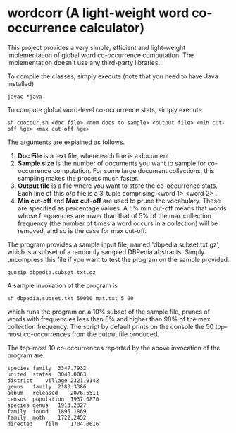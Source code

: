 # wordcorr (A light-weight word co-occurrence calculator) 

This project provides a very simple, efficient and light-weight implementation of global word co-occurrence computation. The implementation doesn't use any third-party libraries.

To compile the classes, simply execute (note that you need to have Java installed)
```
javac *java
```

To compute global word-level co-occurrence stats, simply execute
```
sh cooccur.sh <doc file> <num docs to sample> <output file> <min cut-off %ge> <max cut-off %ge>
``` 

The arguments are explained as follows.
1. **Doc File** is a text file, where each line is a document.
2. **Sample size** is the number of documents you want to sample for co-occurrence computation. For some large document collections, this sampling makes the process much faster.
3. **Output file** is a file where you want to store the co-occurrence stats. Each line of this o/p file is a 3-tuple comprising <word 1> <word 2> <co-occurrence weight between this pair>.
4. **Min cut-off** and **Max cut-off** are used to prune the vocabulary. These are specified as percentage values. A 5% min cut-off means that words whose frequencies are lower than that of 5% of the
max collection frequency (the number of times a word occurs in a collection) will be removed, and so is the case for max cut-off.

The program provides a sample input file, named 'dbpedia.subset.txt.gz', which is a subset of a randomly sampled DBPedia abstracts. Simply uncompress this file if you want to test the program on the sample provided.
```
gunzip dbpedia.subset.txt.gz
```

A sample invokation of the program is
```
sh dbpedia.subset.txt 50000 mat.txt 5 90 
```
which runs the program on a 10% subset of the sample file, prunes of words with frequencies less than 5% and higher than 90% of the max collection frequency. The script by default prints on the console the 50 top-most co-occurrences from the output file produced.  

The top-most 10 co-occurrences reported by the above invocation of the program are:
```
species	family	3347.7932
united	states	3048.0063
district	village	2321.0142
genus	family	2183.3386
album	released	2076.6511
census	population	1937.0870
species	genus	1913.2327
family	found	1895.1869
family	moth	1722.2452
directed	film	1704.0616
```


